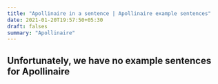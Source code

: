 ```yaml
---
title: "Apollinaire in a sentence | Apollinaire example sentences"
date: 2021-01-20T19:57:50+05:30
draft: falses
summary: "Apollinaire"
---
```

## Unfortunately, we have no example sentences for Apollinaire                 
